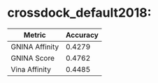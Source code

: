 # crossdock_default2018:
Metric | Accuracy
-----|-----
GNINA Affinity | 0.4279
GNINA Score | 0.4762
Vina Affinity | 0.4485